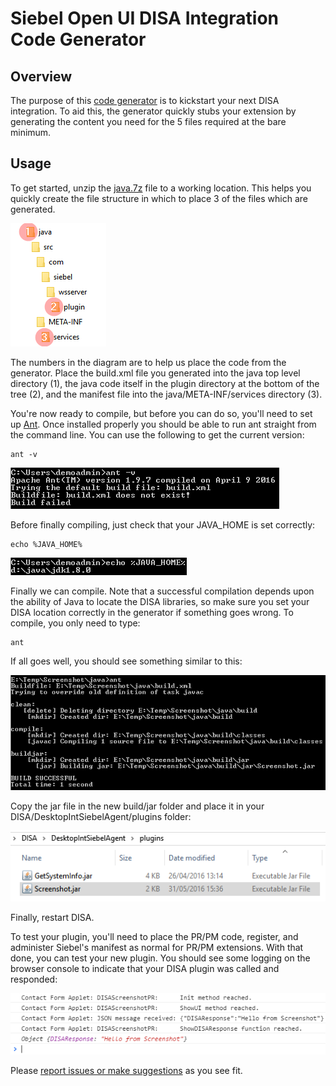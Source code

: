 # Siebel Open UI DISA Integration Code Generator

## Overview
The purpose of this [code generator](http://duncanford.github.io/disa-code-generator) is to kickstart your next DISA integration. To aid this, the generator quickly stubs your extension by generating the content you need for the 5 files required at the bare minimum.

## Usage
To get started, unzip the [java.7z](support/java.7z) file to a working location. This helps you quickly create the file structure in which to place 3 of the files which are generated.

![](support/file_structure.png)

The numbers in the diagram are to help us place the code from the generator. Place the build.xml file you generated into the java top level directory (1), the java code itself in the plugin directory at the bottom of the tree (2), and the manifest file into the java/META-INF/services directory (3).

You're now ready to compile, but before you can do so, you'll need to set up [Ant](http://ant.apache.org/). Once installed properly you should be able to run ant straight from the command line. You can use the following to get the current version:

```
ant -v
```

![](support/ant-v.png)

Before finally compiling, just check that your JAVA_HOME is set correctly:

```
echo %JAVA_HOME%
```

![](support/java_path.png)

Finally we can compile. Note that a successful compilation depends upon the ability of Java to locate the DISA libraries, so make sure you set your DISA location correctly in the generator if something goes wrong. To compile, you only need to type:

```
ant
```

If all goes well, you should see something similar to this:

![](support/build.png)

Copy the jar file in the new build/jar folder and place it in your DISA/DesktopIntSiebelAgent/plugins folder:

![](support/plugins.png)

Finally, restart DISA.

To test your plugin, you'll need to place the PR/PM code, register, and administer Siebel's manifest as normal for PR/PM extensions. With that done, you can test your new plugin. You should see some logging on the browser console to indicate that your DISA plugin was called and responded:

![](support/console.png)

Please [report issues or make suggestions](https://github.com/duncanford/disa-code-generator/issues) as you see fit.
